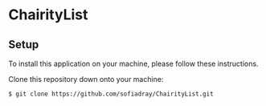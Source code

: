 # ChairityList


## Setup

To install this application on your machine, please follow these instructions.

Clone this repository down onto your machine:

```sh
$ git clone https://github.com/sofiadray/ChairityList.git